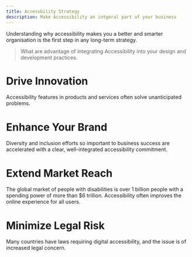 ```yaml
---
title: Accessbility Strategy
description: Make Accessibility an intgeral part of your business
---
```


Understanding why accessibility makes you a better and smarter organisation is the first step in any long-term strategy.

> What are advantage of integrating Accessibility into your design and development practices.

# Drive Innovation
Accessibility features in products and services often solve unanticipated problems.

# Enhance Your Brand 
Diversity and inclusion efforts so important to business success are accelerated with a clear, well-integrated accessibility commitment.

# Extend Market Reach
The global market of people with disabilities is over 1 billion people with a spending power of more than $6 trillion. Accessibility often improves the online experience for all users.

# Minimize Legal Risk
Many countries have laws requiring digital accessibility, and the issue is of increased legal concern.

<!-- {{< button link="https://calendly.com/jaffamonkeyltd/intro-call" text="Book an intro meeting" >}} -->
